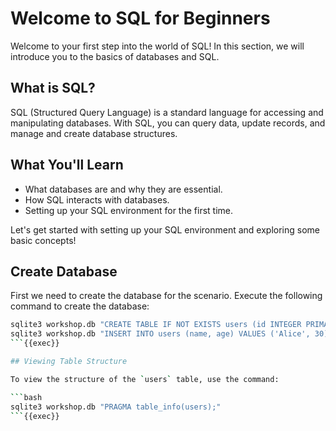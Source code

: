 
# Welcome to SQL for Beginners

Welcome to your first step into the world of SQL! In this section, we will introduce you to the basics of databases and SQL.

## What is SQL?

SQL (Structured Query Language) is a standard language for accessing and manipulating databases. With SQL, you can query data, update records, and manage and create database structures.

## What You'll Learn

- What databases are and why they are essential.
- How SQL interacts with databases.
- Setting up your SQL environment for the first time.

Let's get started with setting up your SQL environment and exploring some basic concepts!

## Create Database

First we need to create the database for the scenario. Execute the following command to create the database:

```bash
sqlite3 workshop.db "CREATE TABLE IF NOT EXISTS users (id INTEGER PRIMARY KEY, name TEXT, age INTEGER);"
sqlite3 workshop.db "INSERT INTO users (name, age) VALUES ('Alice', 30), ('Bob', 25), ('Charlie', 35);"
```{{exec}}

## Viewing Table Structure

To view the structure of the `users` table, use the command:

```bash
sqlite3 workshop.db "PRAGMA table_info(users);"
```{{exec}}
